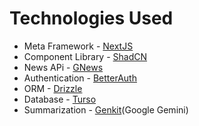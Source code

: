 # Technologies Used

- Meta Framework - [NextJS](https://nextjs.org/)
- Component Library - [ShadCN](https://ui.shadcn.com/)
- News APi - [GNews](https://gnews.io/)
- Authentication - [BetterAuth](https://www.better-auth.com/)
- ORM - [Drizzle](https://orm.drizzle.team/)
- Database - [Turso](https://turso.tech/)
- Summarization - [Genkit](https://genkit.dev/)(Google Gemini)
